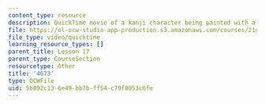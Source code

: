 ```yaml
---
content_type: resource
description: QuickTime movie of a kanji character being painted with a brush.
file: https://ol-ocw-studio-app-production.s3.amazonaws.com/courses/21g-504-japanese-iv-spring-2009/5b892c136e49bb7bff54c79f8053c6fe_4673.mov
file_type: video/quicktime
learning_resource_types: []
parent_title: Lesson 17
parent_type: CourseSection
resourcetype: Other
title: '4673'
type: OCWFile
uid: 5b892c13-6e49-bb7b-ff54-c79f8053c6fe
---
```

